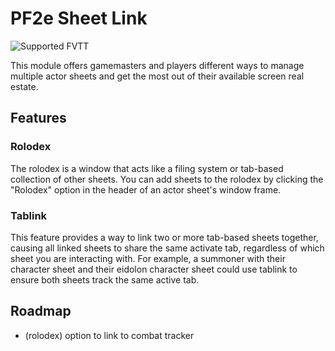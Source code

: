 # PF2e Sheet Link

![Supported FVTT](https://img.shields.io/endpoint?url=https%3A%2F%2Ffoundryshields.com%2Fversion%3Fstyle%3Dfor-the-badge%26url%3Dhttps%3A%2F%2Fgithub.com%2Feryon%2Fhero-shmero-points%2Fraw%2Fmain%2Fmodule.json)

This module offers gamemasters and players different ways to manage multiple actor sheets and get the most out of their
available screen real estate.

## Features

### Rolodex

The rolodex is a window that acts like a filing system or tab-based collection of other sheets. You can add sheets to
the rolodex by clicking the "Rolodex" option in the header of an actor sheet's window frame.

### Tablink

This feature provides a way to link two or more tab-based sheets together, causing all linked sheets to share the same
activate tab, regardless of which sheet you are interacting with. For example, a summoner with their character sheet and
their eidolon character sheet could use tablink to ensure both sheets track the same active tab.

## Roadmap

- (rolodex) option to link to combat tracker

